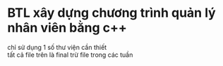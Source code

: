 # BTL xây dựng chương trình quản lý nhân viên bằng c++

chỉ sử dụng 1 số thư viện cần thiết \
tất cả file trên là final trừ file trong các tuần
